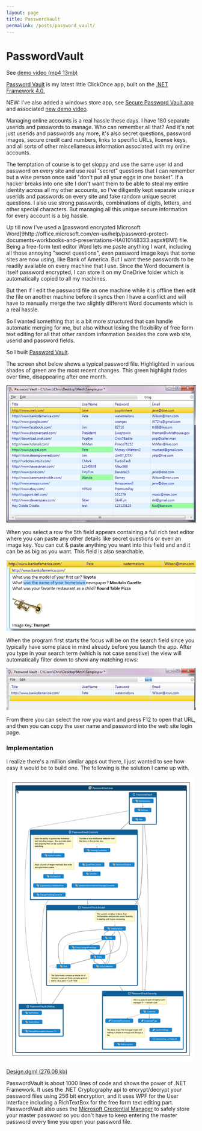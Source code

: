 ```yaml
---
layout: page
title: PasswordVault
permalink: /posts/password_vault/
---
```


# PasswordVault

See [demo video (mp4 13mb)](http://lovettsoftware.com/videos/PasswordVault.mp4)

[Password Vault](http://www.lovettsoftware.com/downloads/passwordvault/PasswordVault.application) is my latest little ClickOnce app, built on the [.NET Framework 4.0.](http://www.microsoft.com/download/en/details.aspx?id=17851)

NEW: I've also added a windows store app, see [Secure Password Vault app](https://www.microsoft.com/store/apps/9nblggh2l5wv) and associated [new demo video](http://www.lovettsoftware.com/videos/PasswordVault.mp4).

Managing online accounts is a real hassle these days. I have 180 separate userids and passwords to manage. Who can remember all that? And it's not just userids and passwords any more, it's also secret questions, password images, secure credit card numbers, links to specific URLs, license keys, and all sorts of other miscellaneous information associated with my online accounts.

The temptation of course is to get sloppy and use the same user id and password on every site and use real "secret" questions that I can remember but a wise person once said "don't put all your eggs in one basket". If a hacker breaks into one site I don't want them to be able to steal my entire identity across all my other accounts, so I've diligently kept separate unique userids and passwords on every site and fake random unique secret questions. I also use strong passwords, combinations of digits, letters, and other special characters. But managing all this unique secure information for every account is a big hassle.

Up till now I've used a [password encrypted Microsoft Word]9http://office.microsoft.com/en-us/help/password-protect-documents-workbooks-and-presentations-HA010148333.aspx#BM1) file. Being a free-form text editor Word lets me paste anything I want, including all those annoying "secret questions", even password image keys that some sites are now using, like Bank of America. But I want these passwords to be readily available on every machine that I use. Since the Word document is itself password encrypted, I can store it on my OneDrive folder which is automatically copied to all my machines.

But then if I edit the password file on one machine while it is offline then edit the file on another machine before it syncs then I have a conflict and will have to manually merge the two slightly different Word documents which is a real hassle.

So I wanted something that is a bit more structured that can handle automatic merging for me, but also without losing the flexibility of free form text editing for all that other random information besides the core web site, userid and password fields.

So I built [Password Vault](http://www.lovettsoftware.com/downloads/passwordvault/PasswordVault.application).

The screen shot below shows a typical password file. Highlighted in various shades of green are the most recent changes. This green highlight fades over time, disappearing after one month.

![PasswordVault1.png](PasswordVault1.png)

When you select a row the 5th field appears containing a full rich text editor where you can paste any other details like secret questions or even an image key. You can cut & paste anything you want into this field and and it can be as big as you want. This field is also searchable.

![PasswordVault2.png](PasswordVault2.png)

When the program first starts the focus will be on the search field since you typically have some place in mind already before you launch the app. After you type in your search term (which is not case sensitive) the view will automatically filter down to show any matching rows:

![PasswordVault3.png](PasswordVault3.png)

From there you can select the row you want and press F12 to open that URL, and then you can copy the user name and password into the web site login page.

### Implementation

I realize there's a million similar apps out there, I just wanted to see how easy it would be to build one. The following is the solution I came up with.

![PasswordVault4.png](PasswordVault4.png)

[Design.dgml (276.06 kb)](http://lovettsoftware.com/LovettSoftware/DGML/Demos/Design/PasswordVault.dgml)

PasswordVault is about 1000 lines of code and shows the power of .NET Framework. It uses the .NET Cryptography api to encrypt/decrypt your password files using 256 bit encryption, and it uses WPF for the User Interface including a RichTextBox for the free form text editing part. PasswordVault also uses the [Microsoft Credential Manager](http://windows.microsoft.com/en-US/windows7/What-is-Credential-Manager) to safely store your master password so you don't have to keep entering the master password every time you open your password file.
